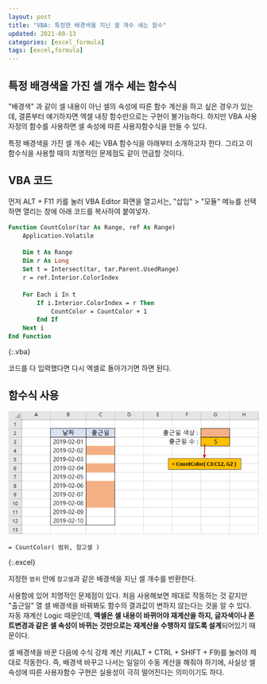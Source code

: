 ```yaml
---
layout: post
title: "VBA: 특정한 배경색을 지닌 셀 개수 세는 함수"
updated: 2021-08-13
categories: [excel_formula]
tags: [excel,formula]
---
```


## 특정 배경색을 가진 셀 개수 세는 함수식

"배경색" 과 같이 셀 내용이 아닌 셀의 속성에 따른 함수 계산을 하고 싶은 경우가 있는데, 결론부터 얘기하자면 엑셀 내장 함수만으로는 구현이 불가능하다. 하지만 VBA 사용자정의 함수를 사용하면 셀 속성에 따른 사용자함수식을 만들 수 있다.

특정 배경색을 가진 셀 개수 세는 VBA 함수식을 아래부터 소개하고자 한다. 그리고 이 함수식을 사용할 때의 치명적인 문제점도 같이 언급할 것이다.

## VBA 코드

먼저 ALT + F11 키를 눌러 VBA Editor 화면을 열고서는, "삽입" > "모듈" 메뉴를 선택하면 열리는 창에 아래 코드를 복사하여 붙여넣자.

```vb
Function CountColor(tar As Range, ref As Range)
    Application.Volatile
    
    Dim t As Range
    Dim r As Long
    Set t = Intersect(tar, tar.Parent.UsedRange)
    r = ref.Interior.ColorIndex
    
    For Each i In t
        If i.Interior.ColorIndex = r Then
            CountColor = CountColor + 1
        End If
    Next i
End Function
```
{:.vba}

코드를 다 입력했다면 다시 엑셀로 돌아가기면 하면 된다.

## 함수식 사용

![그림00](/img/msoffice/formula/formula-9010.png)

```excel
= CountColor( 범위, 참고셀 )
```
{:.excel}

지정한 `범위` 안에 `참고셀`과 같은 배경색을 지닌 셀 개수를 반환한다.

사용함에 있어 치명적인 문제점이 있다. 처음 사용해보면 제대로 작동하는 것 같지만 "출근일" 열 셀 배경색을 바꿔봐도 함수의 결과값이 변하지 않는다는 것을 알 수 있다. 자동 재계산 Logic 때문인데, **엑셀은 셀 내용이 바뀌어야 재계산을 하지, 글자색이나 폰트변경과 같은 셀 속성이 바뀌는 것만으로는 재계산을 수행하지 않도록 설계**되어있기 때문이다.

셀 배경색을 바꾼 다음에 수식 강제 계산 키(ALT + CTRL + SHIFT + F9)를 눌러야 제대로 작동한다. 즉, 배경색 바꾸고 나서는 일일이 수동 계산을 해줘야 하기에, 사실상 셀 속성에 따른 사용자함수 구현은 실용성이 극히 떨어진다는 의미이기도 하다.